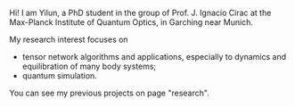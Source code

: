 &nbsp;
 
<style>
.Center-Container {
  position: relative;
  height: 29em;
}

.Absolute-Center {
  width: 100%;
  height: 50%;
  overflow: auto;
  margin: auto;
  position: absolute;
  top: 0; left: 0; bottom: 0; right: 0;
}
</style>

<div class="Center-Container">
<div class="Absolute-Center">
<p>Hi! I am Yilun, a PhD student in the group of Prof. J. Ignacio Cirac at the Max-Planck Institute of Quantum Optics, in Garching near Munich. 


My research interest focuses on 
- tensor network algorithms and applications, especially to dynamics and equilibration of many body systems;
- quantum simulation.

You can see my previous projects on page "research".</p>
</div>
</div>